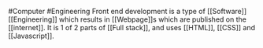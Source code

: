 #Computer #Engineering Front end development is a type of [[Software]] [[Engineering]] which results in [[Webpage]]s which are published on the [[internet]]. It is 1 of 2 parts of [[Full stack]], and uses [[HTML]], [[CSS]] and [[Javascript]].